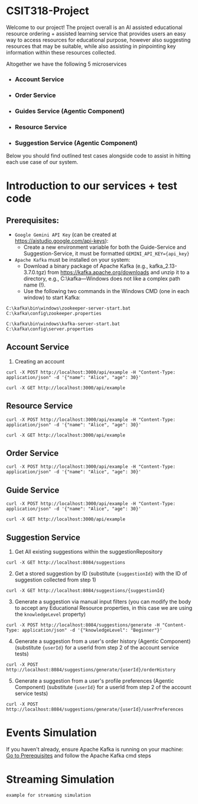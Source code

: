# CSIT318-Project 

Welcome to our project! The project overall is an AI assisted educational resource ordering + assisted learning
service that provides users an easy way to access resources for educational purpose, however also suggesting resources
that may be suitable, while also assisting in pinpointing key information within these resources collected.

Altogether we have the following 5 microservices
- ### Account Service
- ### Order Service
- ### Guides Service (Agentic Component)
- ### Resource Service
- ### Suggestion Service (Agentic Component)

Below you should find outlined test cases alongside code to assist in hitting each use case of our system.
# Introduction to our services + test code
## Prerequisites:
- `Google Gemini API Key` (can be created at https://aistudio.google.com/api-keys):
  - Create a new environment variable for both the Guide-Service and Suggestion-Service, it must be formatted `GEMINI_API_KEY={api_key}`
- `Apache Kafka` must be installed on your system:
  - Download a binary package of Apache Kafka (e.g., kafka_2.13-3.7.0.tgz) from https://kafka.apache.org/downloads and unzip it to a directory, e.g., C:\kafka—Windows does not like a complex path name (!).
  - Use the following two commands in the Windows CMD (one in each window) to start Kafka:
```
C:\kafka\bin\windows\zookeeper-server-start.bat C:\kafka\config\zookeeper.properties
```
```
C:\kafka\bin\windows\kafka-server-start.bat C:\kafka\config\server.properties
```
## Account Service
1. Creating an account
```
curl -X POST http://localhost:3000/api/example -H "Content-Type: application/json" -d '{"name": "Alice", "age": 30}'
```

```
curl -X GET http://localhost:3000/api/example 
```

## Resource Service

```
curl -X POST http://localhost:3000/api/example -H "Content-Type: application/json" -d '{"name": "Alice", "age": 30}'
```

```
curl -X GET http://localhost:3000/api/example
```

## Order Service

```
curl -X POST http://localhost:3000/api/example -H "Content-Type: application/json" -d '{"name": "Alice", "age": 30}'
```

## Guide Service

```
curl -X POST http://localhost:3000/api/example -H "Content-Type: application/json" -d '{"name": "Alice", "age": 30}'
```

```
curl -X GET http://localhost:3000/api/example
```

## Suggestion Service
1. Get All existing suggestions within the suggestionRepository
```
curl -X GET http://localhost:8084/suggestions
```
2. Get a stored suggestion by ID (substitute ```{suggestionId}``` with the ID of  suggestion collected from step 1)
```
curl -X GET http://localhost:8084/suggestions/{suggestionId}
```
3. Generate a suggestion via manual input filters (you can modify the body to accept any Educational Resource properties, in this case we are using the ```knowledgeLevel``` property)
```
curl -X POST http://localhost:8084/suggestions/generate -H "Content-Type: application/json" -d '{"knowledgeLevel": "Beginner"}'
```
4. Generate a suggestion from a user's order history (Agentic Component) (substitute ```{userId}``` for a userId from step 2 of the account service tests)
```
curl -X POST http://localhost:8084/suggestions/generate/{userId}/orderHistory
```
5. Generate a suggestion from a user's profile preferences (Agentic Component) (substitute ```{userId}``` for a userId from step 2 of the account service tests)
```
curl -X POST http://localhost:8084/suggestions/generate/{userId}/userPreferences
```

# Events Simulation
If you haven't already, ensure Apache Kafka is running on your machine:\
[Go to Prerequisites](#prerequisites) and follow the Apache Kafka cmd steps
# Streaming Simulation
```
example for streaming simulation
```